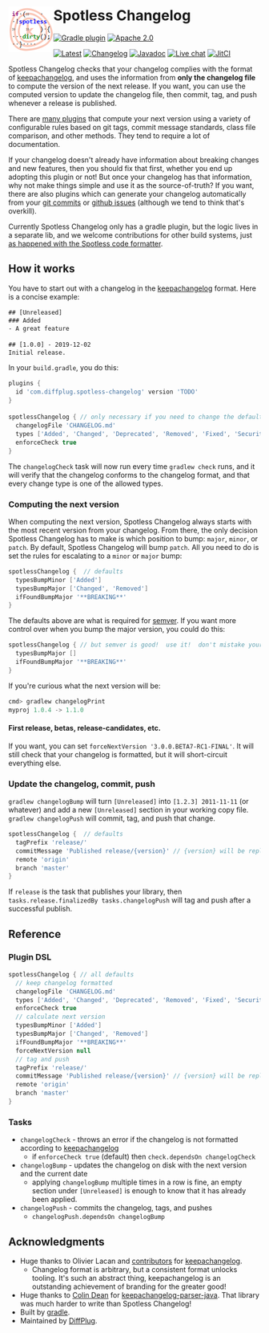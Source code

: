 # <img align="left" src="logo.png"> Spotless Changelog

<!---freshmark shields
output = [
    link(shield('Gradle plugin', 'plugins.gradle.org', 'com.diffplug.spotless-changelog', 'blue'), 'https://plugins.gradle.org/plugin/com.diffplug.spotless-changelog'),
    //link(shield('Maven central', 'mavencentral', 'com.diffplug:spotless-changelog', 'blue'), 'https://search.maven.org/search?q=g:com.diffplug%20AND%20a:spotless-changelog'),
    //link(image('License Apache 2.0', 'https://img.shields.io/badge/apache--2.0-blue.svg'), 'https://tldrlegal.com/license/apache-license-2.0-(apache-2.0)'),
    link(shield('Apache 2.0', 'license', 'apache-2.0', 'blue'), 'https://tldrlegal.com/license/apache-license-2.0-(apache-2.0)'),
    '',
    link(image('Latest', 'https://jitpack.io/v/diffplug/spotless-changelog.svg'), 'https://jitpack.io/#diffplug/spotless-changelog'),
    link(shield('Changelog', 'keepachangelog', 'yes', 'brightgreen'), 'CHANGELOG.md'),
    link(shield('Javadoc', 'javadoc', 'yes', 'brightgreen'), 'https://jitpack.io/com/github/diffplug/spotless-changelog/latest/javadoc/'),
    link(shield('Live chat', 'gitter', 'chat', 'brightgreen'), 'https://gitter.im/diffplug/spotless-changelog'),
    link(image('JitCI', 'https://jitci.com/gh/diffplug/spotless-changelog/svg'), 'https://jitci.com/gh/diffplug/spotless-changelog')
    ].join('\n');
-->
[![Gradle plugin](https://img.shields.io/badge/plugins.gradle.org-com.diffplug.spotless--changelog-blue.svg)](https://plugins.gradle.org/plugin/com.diffplug.spotless-changelog)
[![Apache 2.0](https://img.shields.io/badge/license-apache--2.0-blue.svg)](https://tldrlegal.com/license/apache-license-2.0-(apache-2.0))

[![Latest](https://jitpack.io/v/diffplug/spotless-changelog.svg)](https://jitpack.io/#diffplug/spotless-changelog)
[![Changelog](https://img.shields.io/badge/keepachangelog-yes-brightgreen.svg)](CHANGELOG.md)
[![Javadoc](https://img.shields.io/badge/javadoc-yes-brightgreen.svg)](https://jitpack.io/com/github/diffplug/spotless-changelog/latest/javadoc/)
[![Live chat](https://img.shields.io/badge/gitter-chat-brightgreen.svg)](https://gitter.im/diffplug/spotless-changelog)
[![JitCI](https://jitci.com/gh/diffplug/spotless-changelog/svg)](https://jitci.com/gh/diffplug/spotless-changelog)
<!---freshmark /shields -->

Spotless Changelog checks that your changelog complies with the format of [keepachangelog](https://keepachangelog.com/), and uses the information from **only the changelog file** to compute the version of the next release. If you want, you can use the computed version to update the changelog file, then commit, tag, and push whenever a release is published.

There are [many plugins](https://plugins.gradle.org/search?term=version) that compute your next version using a variety of configurable rules based on git tags, commit message standards, class file comparison, and other methods.  They tend to require a lot of documentation.

If your changelog doesn't already have information about breaking changes and new features, then you should fix that first, whether you end up adopting this plugin or not!  But once your changelog has that information, why not make things simple and use it as the source-of-truth?  If you want, there are also plugins which can generate your changelog automatically from your [git commits](https://plugins.gradle.org/search?term=git+changelog) or [github issues](https://plugins.gradle.org/search?term=github+changelog) (although we tend to think that's overkill).

Currently Spotless Changelog only has a gradle plugin, but the logic lives in a separate lib, and we welcome contributions for other build systems, just [as happened with the Spotless code formatter](https://github.com/diffplug/spotless/issues/102).

## How it works

You have to start out with a changelog in the [keepachangelog](https://keepachangelog.com/) format. Here is a concise example:

```
## [Unreleased]
### Added
- A great feature

## [1.0.0] - 2019-12-02
Initial release.
```

In your `build.gradle`, you do this:

```gradle
plugins {
  id 'com.diffplug.spotless-changelog' version 'TODO'
}

spotlessChangelog { // only necessary if you need to change the defaults below
  changelogFile 'CHANGELOG.md'
  types ['Added', 'Changed', 'Deprecated', 'Removed', 'Fixed', 'Security']
  enforceCheck true
}
```

The `changelogCheck` task will now run every time `gradlew check` runs, and it will verify that the changelog conforms to the changelog format, and that every change type is one of the allowed types.

### Computing the next version

When computing the next version, Spotless Changelog always starts with the most recent version from your changelog.  From there, the only decision Spotless Changelog has to make is which position to bump: `major`, `minor`, or `patch`.  By default, Spotless Changelog will bump `patch`.  All you need to do is set the rules for escalating to a `minor` or `major` bump:

```gradle
spotlessChangelog {  // defaults
  typesBumpMinor ['Added']
  typesBumpMajor ['Changed', 'Removed']
  ifFoundBumpMajor '**BREAKING**'
}
```

The defaults above are what is required for [semver](https://semver.org/).  If you want more control over when you bump the major version, you could do this:

```gradle
spotlessChangelog { // but semver is good!  use it!  don't mistake your version for a brand!
  typesBumpMajor []
  ifFoundBumpMajor '**BREAKING**'
}
```

If you're curious what the next version will be:

```gradle
cmd> gradlew changelogPrint
myproj 1.0.4 -> 1.1.0
```

#### First release, betas, release-candidates, etc.

If you want, you can set `forceNextVersion '3.0.0.BETA7-RC1-FINAL'`.  It will still check that your changelog is formatted, but it will short-circuit everything else.


### Update the changelog, commit, push

`gradlew changelogBump` will turn `[Unreleased]` into `[1.2.3] 2011-11-11` (or whatever) and add a new `[Unreleased]` section in your working copy file.  `gradlew changelogPush` will commit, tag, and push that change.

```gradle
spotlessChangelog {  // defaults
  tagPrefix 'release/'
  commitMessage 'Published release/{version}' // {version} will be replaced
  remote 'origin'
  branch 'master'
}
```


If `release` is the task that publishes your library, then `tasks.release.finalizedBy tasks.changelogPush` will tag and push after a successful publish.

## Reference

### Plugin DSL

```gradle
spotlessChangelog { // all defaults
  // keep changelog formatted
  changelogFile 'CHANGELOG.md'
  types ['Added', 'Changed', 'Deprecated', 'Removed', 'Fixed', 'Security']
  enforceCheck true
  // calculate next version
  typesBumpMinor ['Added']
  typesBumpMajor ['Changed', 'Removed']
  ifFoundBumpMajor '**BREAKING**'
  forceNextVersion null
  // tag and push
  tagPrefix 'release/'
  commitMessage 'Published release/{version}' // {version} will be replaced
  remote 'origin'
  branch 'master'
}
```

### Tasks

- `changelogCheck` - throws an error if the changelog is not formatted according to [keepachangelog](https://keepachangelog.com/)
  - if `enforceCheck true` (default) then `check.dependsOn changelogCheck`
- `changelogBump` - updates the changelog on disk with the next version and the current date
  - applying `changelogBump` multiple times in a row is fine, an empty section under `[Unreleased]` is enough to know that it has already been applied.
- `changelogPush` - commits the changelog, tags, and pushes
  - `changelogPush.dependsOn changelogBump`

## Acknowledgments

- Huge thanks to Olivier Lacan and [contributors](https://github.com/olivierlacan/keep-a-changelog/graphs/contributors) for [keepachangelog](https://keepachangelog.com/en/1.0.0/).
    - Changelog format is arbitrary, but a consistent format unlocks tooling. It's such an abstract thing, keepachangelog is an outstanding achievement of branding for the greater good!
- Huge thanks to [Colin Dean](https://github.com/colindean) for [keepachangelog-parser-java](https://github.com/colindean/keepachangelog-parser-java).  That library was much harder to write than Spotless Changelog!
- Built by [gradle](https://gradle.org/).
- Maintained by [DiffPlug](https://www.diffplug.com/).
